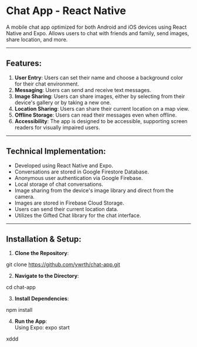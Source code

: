 # Chat App - React Native

A mobile chat app optimized for both Android and iOS devices using React Native and Expo. Allows users to chat with friends and family, send images, share location, and more.

---

## Features:

1. **User Entry**: Users can set their name and choose a background color for their chat environment.
2. **Messaging**: Users can send and receive text messages.
3. **Image Sharing**: Users can share images, either by selecting from their device's gallery or by taking a new one.
4. **Location Sharing**: Users can share their current location on a map view.
5. **Offline Storage**: Users can read their messages even when offline.
6. **Accessibility**: The app is designed to be accessible, supporting screen readers for visually impaired users.

---

## Technical Implementation:

- Developed using React Native and Expo.
- Conversations are stored in Google Firestore Database.
- Anonymous user authentication via Google Firebase.
- Local storage of chat conversations.
- Image sharing from the device's image library and direct from the camera.
- Images are stored in Firebase Cloud Storage.
- Users can send their current location data.
- Utilizes the Gifted Chat library for the chat interface.

---

## Installation & Setup:

1. **Clone the Repository**:  

git clone https://github.com/ywrth/chat-app.git

2. **Navigate to the Directory**:  

cd chat-app

3. **Install Dependencies**:  

npm install

4. **Run the App**:  
Using Expo:  expo start

xddd